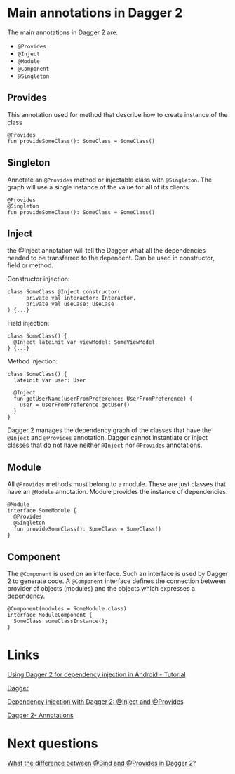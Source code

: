 # Main annotations in Dagger 2
The main annotations in Dagger 2 are: 
- `@Provides`
- `@Inject`
- `@Module`
- `@Component`
- `@Singleton`

## Provides
This annotation used for method that describe how to create instance of the class

```
@Provides
fun provideSomeClass(): SomeClass = SomeClass()
```

## Singleton
Annotate an `@Provides` method or injectable class with `@Singleton`. The graph will use a single instance of the value for all of its clients.

```
@Provides
@Singleton
fun provideSomeClass(): SomeClass = SomeClass()
```

## Inject
the @Inject annotation will tell the Dagger what all the dependencies needed to be transferred to the dependent. Can be used in constructor, field or method.

Constructor injection:
```
class SomeClass @Inject constructor(
      private val interactor: Interactor,
      private val useCase: UseCase
) {...}
```

Field injection:
```
class SomeClass() {
  @Inject lateinit var viewModel: SomeViewModel
} {...}
```

Method injection:
```
class SomeClass() {
  lateinit var user: User

  @Inject
  fun getUserName(userFromPreference: UserFromPreference) {
    user = userFromPreference.getUser()
  }
}
```

Dagger 2 manages the dependency graph of the classes that have the `@Inject` and `@Provides` annotation. Dagger cannot instantiate or inject classes that do not have neither `@Inject` nor `@Provides` annotations.

## Module
All `@Provides` methods must belong to a module. These are just classes that have an `@Module` annotation. Module provides the instance of dependencies.

```
@Module
interface SomeModule {
  @Provides
  @Singleton
  fun provideSomeClass(): SomeClass = SomeClass()
}
```

## Component
The `@Component` is used on an interface. Such an interface is used by Dagger 2 to generate code. A `@Component` interface defines the connection between provider of objects (modules) and the objects which expresses a dependency. 

```
@Component(modules = SomeModule.class)
interface ModuleComponent {
  SomeClass someClassInstance();
}
```

# Links
[Using Dagger 2 for dependency injection in Android - Tutorial](https://www.vogella.com/tutorials/Dagger/article.html)

[Dagger](https://dagger.dev/dev-guide/)

[Dependency injection with Dagger 2: @Inject and @Provides](https://medium.com/@yostane/dependency-injection-with-dagger-2-inject-and-provides-ce21f7449ec5)

[Dagger 2- Annotations](https://blog.canopas.com/dagger-2-annotation-b3a27d53dabf)

# Next questions
[What the difference between @Bind and @Provides in Dagger 2?](https://github.com/Kirchhoff-/Android-Interview-Questions/blob/master/Libraries/What%20the%20difference%20between%20%40Bind%20and%20%40Provides%20in%20Dagger%202.md)
